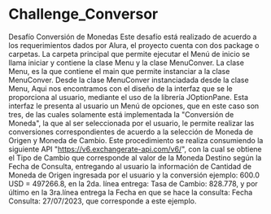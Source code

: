 # Challenge_Conversor
Desafío Conversión de Monedas
Este desafío está realizado de acuerdo a los requerimientos dados por Alura, el proyecto cuenta con dos package o carpetas.
La carpeta principal que permite ejecutar el Menú de inicio se llama iniciar y contiene la clase Menu y la clase MenuConver.
La clase Menu, es la que contiene el main que permite instanciar a la clase MenuConver.
Desde la clase MenuConver instanciadada desde la clase Menu, Aqui nos encontramos con el diseño de la interfaz que se le proporciona
al usuario, mediante el uso de la librería JOptionPane.
Esta interfaz le presenta al usuario un Menú de opciones, que en este caso son tres, de las cuales solamente está implementada la 
"Conversión de Moneda", la que al ser seleccionada por el usuario, le permite realizar las conversiones correspondientes de acuerdo a
la selección de Moneda de Origen y Moneda de Cambio.
Este procedimiento se realiza consumiendo la siguiente API "https://v6.exchangerate-api.com/v6/",  con la cual se obtiene el Tipo de Cambio
que corresponde al valor de la Moneda Destino según la Fecha de Consulta, entregando al usuario la información de Cantidad de Moneda de Origen
ingresada por el usuario y la conversión ejemplo: 600.0 USD = 497266.8, en la 2da. línea entrega: Tasa de Cambio: 828.778, y por último en
la 3ra.línea entrega la Fecha en que se hace la consulta: Fecha Consulta: 27/07/2023, que corresponde a este ejemplo.
